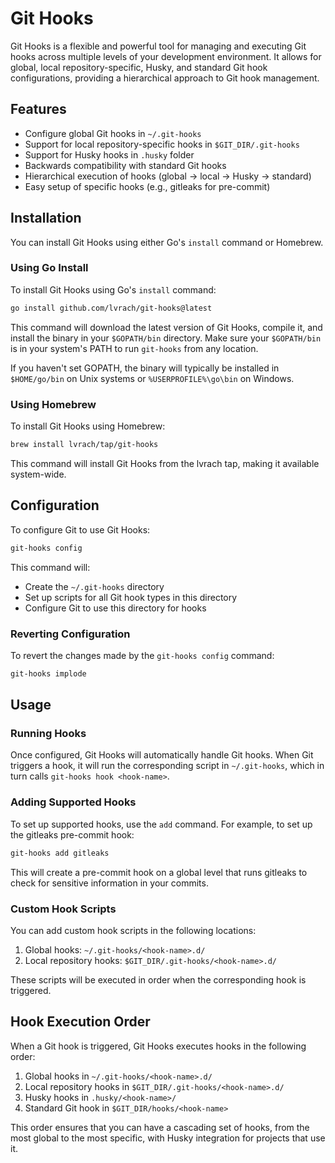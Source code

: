 # Git Hooks

Git Hooks is a flexible and powerful tool for managing and executing Git hooks across multiple levels of your development environment. It allows for global, local repository-specific, Husky, and standard Git hook configurations, providing a hierarchical approach to Git hook management.

## Features

- Configure global Git hooks in `~/.git-hooks`
- Support for local repository-specific hooks in `$GIT_DIR/.git-hooks`
- Support for Husky hooks in `.husky` folder
- Backwards compatibility with standard Git hooks
- Hierarchical execution of hooks (global → local → Husky → standard)
- Easy setup of specific hooks (e.g., gitleaks for pre-commit)

## Installation

You can install Git Hooks using either Go's `install` command or Homebrew.

### Using Go Install

To install Git Hooks using Go's `install` command:

```bash
go install github.com/lvrach/git-hooks@latest
```

This command will download the latest version of Git Hooks, compile it, and install the binary in your `$GOPATH/bin` directory. Make sure your `$GOPATH/bin` is in your system's PATH to run `git-hooks` from any location.

If you haven't set GOPATH, the binary will typically be installed in `$HOME/go/bin` on Unix systems or `%USERPROFILE%\go\bin` on Windows.

### Using Homebrew

To install Git Hooks using Homebrew:

```bash
brew install lvrach/tap/git-hooks
```

This command will install Git Hooks from the lvrach tap, making it available system-wide.

## Configuration

To configure Git to use Git Hooks:

```bash
git-hooks config
```

This command will:

- Create the `~/.git-hooks` directory
- Set up scripts for all Git hook types in this directory
- Configure Git to use this directory for hooks

### Reverting Configuration

To revert the changes made by the `git-hooks config` command:

```bash
git-hooks implode
```

## Usage

### Running Hooks

Once configured, Git Hooks will automatically handle Git hooks. When Git triggers a hook, it will run the corresponding script in `~/.git-hooks`, which in turn calls `git-hooks hook <hook-name>`.

### Adding Supported Hooks

To set up supported hooks, use the `add` command. For example, to set up the gitleaks pre-commit hook:

```bash
git-hooks add gitleaks
```

This will create a pre-commit hook on a global level that runs gitleaks to check for sensitive information in your commits.

### Custom Hook Scripts

You can add custom hook scripts in the following locations:

1. Global hooks: `~/.git-hooks/<hook-name>.d/`
2. Local repository hooks: `$GIT_DIR/.git-hooks/<hook-name>.d/`

These scripts will be executed in order when the corresponding hook is triggered.

## Hook Execution Order

When a Git hook is triggered, Git Hooks executes hooks in the following order:

1. Global hooks in `~/.git-hooks/<hook-name>.d/`
2. Local repository hooks in `$GIT_DIR/.git-hooks/<hook-name>.d/`
3. Husky hooks in `.husky/<hook-name>/`
4. Standard Git hook in `$GIT_DIR/hooks/<hook-name>`

This order ensures that you can have a cascading set of hooks, from the most global to the most specific, with Husky integration for projects that use it.

